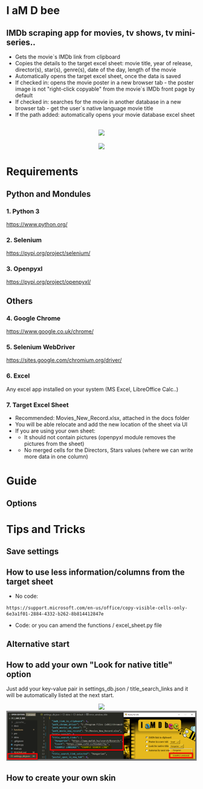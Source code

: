 # I aM D bee
## IMDb scraping app for movies, tv shows, tv mini-series..
- Gets the movie`s IMDb link from clipboard
- Copies the details to the target excel sheet: movie title, year of release, director(s), star(s), genre(s), date of the day, length of the movie
- Automatically opens the target excel sheet, once the data is saved
- If checked in: opens the movie poster in a new browser tab - the poster image is not "right-click copyable" from the movie`s IMDb front page by default
- If checked in: searches for the movie in another database in a new browser tab - get the user`s native language movie title
- If the path added: automatically opens your movie database excel sheet
$~$

<div align="center">
    <img src="https://raw.githubusercontent.com/K4KarolE/31_I_aM_D_bee/main/docs/promo/default.png" width="502px"</img> 
</div>

<br>

<div align="center">
    <img src="https://raw.githubusercontent.com/K4KarolE/31_I_aM_D_bee/main/docs/promo/darth.png" width="502px"</img> 
</div>

# Requirements
## Python and Mondules
### 1. Python 3
https://www.python.org/

### 2. Selenium
https://pypi.org/project/selenium/

### 3. Openpyxl
https://pypi.org/project/openpyxl/

## Others
### 4. Google Chrome
https://www.google.co.uk/chrome/

### 5. Selenium WebDriver
https://sites.google.com/chromium.org/driver/

### 6. Excel
Any excel app installed on your system (MS Excel, LibreOffice Calc..)

### 7. Target Excel Sheet
- Recommended: Movies_New_Record.xlsx, attached in the docs folder
- You will be able relocate and add the new location of the sheet via UI
- If you are using your own sheet:
- + It should not contain pictures (openpyxl module removes the pictures from the sheet)
- + No merged cells for the Directors, Stars values (where we can write more data in one column)

# Guide
## Options


# Tips and Tricks
## Save settings

## How to use less information/columns from the target sheet
- No code:
```
https://support.microsoft.com/en-us/office/copy-visible-cells-only-6e3a1f01-2884-4332-b262-8b814412847e
```
- Code: or you can amend the functions / excel_sheet.py file

## Alternative start

## How to add your own "Look for native title" option
Just add your key-value pair in settings_db.json / title_search_links and it will be automatically listed at the next start.

<div align="center">
    <img src="https://raw.githubusercontent.com/K4KarolE/31_I_aM_D_bee/main/docs/guide/title_search_link.png"</img> 
</div>

<img src="docs/guide/title_search_link.png"/>

## How to create your own skin
